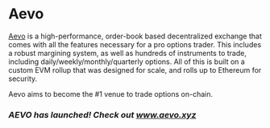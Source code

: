 # Aevo

[Aevo](https://www.aevo.xyz/) is a high-performance, order-book based decentralized exchange that comes with all the features necessary for a pro options trader. This includes a robust margining system, as well as hundreds of instruments to trade, including daily/weekly/monthly/quarterly options. All of this is built on a custom EVM rollup that was designed for scale, and rolls up to Ethereum for security.

Aevo aims to become the #1 venue to trade options on-chain.

### _AEVO has launched! Check out www.aevo.xyz_
